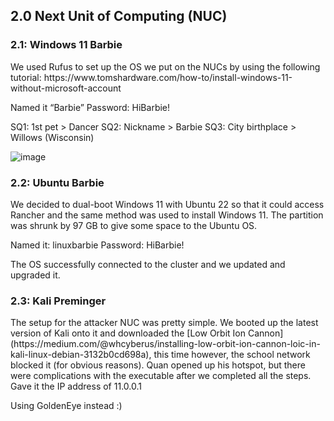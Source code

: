 <h2>2.0 Next Unit of Computing (NUC)</h2>

<h3>2.1: Windows 11 Barbie</h3>
We used Rufus to set up the OS we put on the NUCs by using the following tutorial: https://www.tomshardware.com/how-to/install-windows-11-without-microsoft-account 

Named it “Barbie”
Password: HiBarbie!

SQ1: 1st pet > Dancer
SQ2: Nickname > Barbie
SQ3: City birthplace > Willows (Wisconsin)

![image](https://github.com/itsvivianmill/Raspberry-Pi-Cluster/assets/116047994/1e3ef790-8724-45b6-a5de-e59ba7dab42c)

<h3>2.2: Ubuntu Barbie</h3>
We decided to dual-boot Windows 11 with Ubuntu 22 so that it could access Rancher and the same method was used to install Windows 11. The partition was shrunk by 97 GB to give some space to the Ubuntu OS. 

Named it: linuxbarbie
Password: HiBarbie!

The OS successfully connected to the cluster and we updated and upgraded it.

<h3>2.3: Kali Preminger</h3>
The setup for the attacker NUC was pretty simple. We booted up the latest version of Kali onto it and downloaded the [Low Orbit Ion Cannon](https://medium.com/@whcyberus/installing-low-orbit-ion-cannon-loic-in-kali-linux-debian-3132b0cd698a), this time however, the school network blocked it (for obvious reasons). Quan opened up his hotspot, but there were complications with the executable after we completed all the steps. 
Gave it the IP address of 11.0.0.1

Using GoldenEye instead :)

